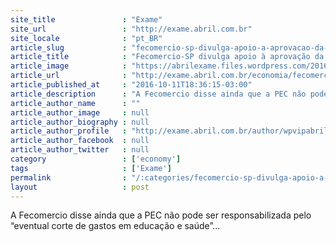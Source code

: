 ```yaml
---
site_title               : "Exame"
site_url                 : "http://exame.abril.com.br"
site_locale              : "pt_BR"
article_slug             : "fecomercio-sp-divulga-apoio-a-aprovacao-da-pec-do-teto"
article_title            : "Fecomercio-SP divulga apoio à aprovação da PEC do teto"
article_image            : "https://abrilexame.files.wordpress.com/2016/10/size_960_16_9_dinheiro4.jpg?quality=70&strip=all&w=960"
article_url              : "http://exame.abril.com.br/economia/fecomerciosp-divulga-apoio-a-aprovacao-da-pec-do-teto/"
article_published_at     : "2016-10-11T18:36:15-03:00"
article_description      : "A Fecomercio disse ainda que a PEC não pode ser responsabilizada pelo “eventual corte de gastos em educação e saúde”..."
article_author_name      : ""
article_author_image     : null
article_author_biography : null
article_author_profile   : "http://exame.abril.com.br/author/wpvipabril/"
article_author_facebook  : null
article_author_twitter   : null
category                 : ['economy']
tags                     : ['Exame']
permalink                : "/:categories/fecomercio-sp-divulga-apoio-a-aprovacao-da-pec-do-teto/"
layout                   : post
---
```


A Fecomercio disse ainda que a PEC não pode ser responsabilizada pelo “eventual corte de gastos em educação e saúde”...
